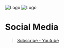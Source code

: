 ![Logo](https://raw.githubusercontent.com/connectedwizzard/wi4x_hud/master/_storage/_bgtf.png)
![Logo](https://raw.githubusercontent.com/connectedwizzard/wi4x_hud/master/_storage/logo_gh_3.png)
# Social Media
> [Subscribe - Youtube](https://www.youtube.com/channel/UCvLjgFPx4d84Xw629ofMJDg)
